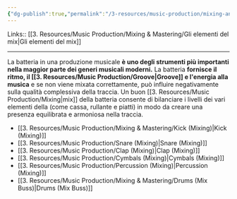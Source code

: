 ```yaml
---
{"dg-publish":true,"permalink":"/3-resources/music-production/mixing-and-mastering/drums-mixing/"}
---
```


Links:: [[3. Resources/Music Production/Mixing & Mastering/Gli elementi del mix\|Gli elementi del mix]]

---
La batteria in una produzione musicale **è uno degli strumenti più importanti nella maggior parte dei generi musicali moderni.** La batteria **fornisce il ritmo, il [[3. Resources/Music Production/Groove\|Groove]] e l'energia alla musica** e se non viene mixata correttamente, può influire negativamente sulla qualità complessiva della traccia. Un buon [[3. Resources/Music Production/Mixing\|mix]] della batteria consente di bilanciare i livelli dei vari elementi della (come cassa, rullante e piatti) in modo da creare una presenza equilibrata e armoniosa nella traccia.

- [[3. Resources/Music Production/Mixing & Mastering/Kick (Mixing)\|Kick (Mixing)]]
- [[3. Resources/Music Production/Snare (Mixing)\|Snare (Mixing)]]
- [[3. Resources/Music Production/Clap (Mixing)\|Clap (Mixing)]]
- [[3. Resources/Music Production/Cymbals (Mixing)\|Cymbals (Mixing)]]
- [[3. Resources/Music Production/Percussion (Mixing)\|Percussion (Mixing)]]
- [[3. Resources/Music Production/Mixing & Mastering/Drums (Mix Buss)\|Drums (Mix Buss)]]


